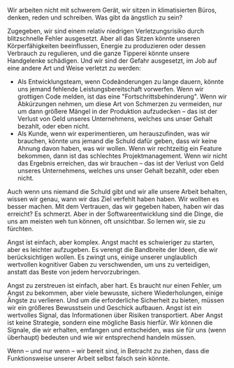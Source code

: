 Wir arbeiten nicht mit schwerem Gerät, wir sitzen in klimatisierten Büros, denken, reden und schreiben. Was gibt da ängstlich zu sein?

Zugegeben, wir sind einem relativ niedrigen Verletzungsrisiko durch blitzschnelle Fehler ausgesetzt. Aber all das Sitzen könnte unseren Körperfähigkeiten beeinflussen, Energie zu produzieren oder dessen Verbrauch zu regulieren, und die ganze Tipperei könnte unsere Handgelenke schädigen. Und wir sind der Gefahr ausgesetzt, im Job auf eine andere Art und Weise verletzt zu werden:

- Als Entwicklungsteam, wenn Codeänderungen zu lange dauern, könnte uns jemand fehlende Leistungsbereitschaft vorwerfen. Wenn wir grottigen Code melden, ist das eine "Fortschrittsbehinderung". Wenn wir Abkürzungen nehmen, um diese Art von Schmerzen zu vermeiden, nur um dann größere Mängel in der Produktion aufzudecken &ndash; das ist der Verlust von Geld unseres Unternehmens, welches uns unser Gehalt bezahlt, oder eben nicht. 
- Als Kunde, wenn wir experimentieren, um herauszufinden, was wir brauchen, könnte uns jemand die Schuld dafür geben, dass wir keine Ahnung davon haben, was wir wollen. Wenn wir rechtzeitig ein Feature bekommen, dann ist das schlechtes Projektmanagement. Wenn wir nicht das Ergebnis erreichen, das wir brauchen &ndash; das ist der Verlust von Geld unseres Unternehmens, welches uns unser Gehalt bezahlt, oder eben nicht.

Auch wenn uns niemand die Schuld gibt und wir alle unsere Arbeit behalten, wissen wir genau, wann wir das Ziel verfehlt haben haben. Wir wollten es besser machen. Mit dem Vertrauen, das wir gegeben haben, haben wir das erreicht? Es schmerzt. Aber in der Softwareentwicklung sind die Dinge, die uns am meisten weh tun können, oft unsichtbar. So lernen wir, sie zu fürchten. 

Angst ist einfach, aber komplex. Angst macht es schwieriger zu starten, aber es leichter aufzugeben. Es verengt die Bandbreite der Ideen, die wir berücksichtigen wollen. Es zwingt uns, einige unserer unglaublich wertvollen kognitiver Gaben zu verschwenden, um uns zu verteidigen, anstatt das Beste von jedem hervorzubringen.

Angst zu zerstreuen ist einfach, aber hart. Es braucht nur einen Fehler, um Angst zu bekommen, aber viele bewusste, sichere Wiederholungen, einige Ängste zu verlieren. Und um die erforderliche Sicherheit zu bieten, müssen wir ein größeres Bewusstsein und Geschick aufbauen. Angst ist ein wertvolles Signal, das Informationen über Risiken transportiert. Aber Angst ist keine Strategie, sondern eine mögliche Basis hierfür. Wir können die Signale, die wir erhalten, emfangen und entscheiden, was sie für uns (wenn überhaupt) bedeuten und wie wir entsprechend handeln müssen. 

Wenn &ndash; und nur wenn &ndash; wir bereit sind, in Betracht zu ziehen, dass die Funktionsweise unserer Arbeit selbst falsch sein könnte.
